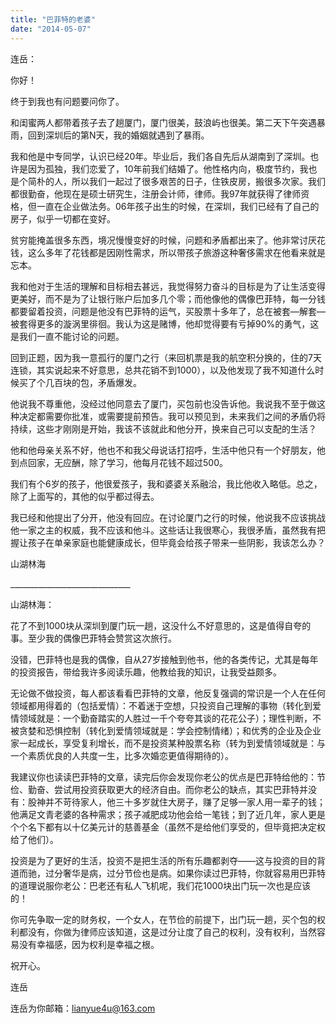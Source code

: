 ```yaml
---
title: "巴菲特的老婆"
date: "2014-05-07"
---
```


连岳：

你好！

终于到我也有问题要问你了。

和闺蜜两人都带着孩子去了趟厦门，厦门很美，鼓浪屿也很美。第二天下午突遇暴雨，回到深圳后的第N天，我的婚姻就遇到了暴雨。

我和他是中专同学，认识已经20年。毕业后，我们各自先后从湖南到了深圳。也许是因为孤独，我们恋爱了，10年前我们结婚了。他性格内向，极度节约，我也是个简朴的人，所以我们一起过了很多艰苦的日子，住铁皮房，搬很多次家。我们都很勤奋，他现在是硕士研究生，注册会计师，律师。我97年就获得了律师资格，但一直在企业做法务。06年孩子出生的时候，在深圳，我们已经有了自己的房子，似乎一切都在变好。

贫穷能掩盖很多东西，境况慢慢变好的时候，问题和矛盾都出来了。他非常讨厌花钱，这么多年了花钱都是因刚性需求，所以带孩子旅游这种奢侈需求在他看来就是忘本。

我和他对于生活的理解和目标相去甚远，我觉得努力奋斗的目标是为了让生活变得更美好，而不是为了让银行账户后加多几个零；而他像他的偶像巴菲特，每一分钱都要留着投资，问题是他没有巴菲特的运气，买股票十多年了，总在被套—解套—被套得更多的漩涡里徘徊。我认为这是赌博，他却觉得要有亏掉90%的勇气，这是我们一直不能讨论的问题。

回到正题，因为我一意孤行的厦门之行（来回机票是我的航空积分换的，住的7天连锁，其实说起来不好意思，总共花销不到1000），以及他发现了我不知道什么时候买了个几百块的包，矛盾爆发。

他说我不尊重他，没经过他同意去了厦门，买包前也没告诉他。我说我不至于做这种决定都需要你批准，或需要提前预告。我可以预见到，未来我们之间的矛盾仍将持续，这些才刚刚是开始，我该不该就此和他分开，换来自己可以支配的生活？

他和他母亲关系不好，他也不和我父母说话打招呼，生活中他只有一个好朋友，他到点回家，无应酬，除了学习，他每月花钱不超过500。

我们有个6岁的孩子，他很爱孩子，我和婆婆关系融洽，我比他收入略低。总之，除了上面写的，其他的似乎都过得去。

我已经和他提出了分开，他没有回应。在讨论厦门之行的时候，他说我不应该挑战他一家之主的权威，我不应该和他斗。这些话让我很寒心，我很矛盾，虽然我有把握让孩子在单亲家庭也能健康成长，但毕竟会给孩子带来一些阴影，我该怎么办？

山湖林海

\_\_\_\_\_\_\_\_\_\_\_\_\_\_\_\_\_\_\_\_\_\_\_\_\_\_\_\_\_\_

山湖林海：

花了不到1000块从深圳到厦门玩一趟，这没什么不好意思的，这是值得自夸的事。至少我的偶像巴菲特会赞赏这次旅行。

没错，巴菲特也是我的偶像，自从27岁接触到他书，他的各类传记，尤其是每年的投资报告，带给我许多阅读乐趣，他教给我的知识，让我受益颇多。

无论做不做投资，每人都该看看巴菲特的文章，他反复强调的常识是一个人在任何领域都用得着的（包括爱情）：不着迷于空想，只投资自己理解的事物（转化到爱情领域就是：一个勤奋踏实的人胜过一千个夸夸其谈的花花公子）；理性判断，不被贪婪和恐惧控制（转化到爱情领域就是：学会控制情绪）；和优秀的企业及企业家一起成长，享受复利增长，而不是投资某种股票名称（转为到爱情领域就是：与一个素质优良的人共度一生，比多次婚恋更值得期待的）。

我建议你也读读巴菲特的文章，读完后你会发现你老公的优点是巴菲特给他的：节俭、勤奋、尝试用投资获取更大的经济自由。而你老公的缺点，其实巴菲特并没有：股神并不苛待家人，他三十多岁就住大房子，赚了足够一家人用一辈子的钱；他满足文青老婆的各种需求；孩子减肥成功他会给一笔钱；到了近几年，家人更是个个名下都有以十亿美元计的慈善基金（虽然不是给他们享受的，但毕竟把决定权给了他们）。

投资是为了更好的生活，投资不是把生活的所有乐趣都剥夺——这与投资的目的背道而驰，过分奢华是病，过分节俭也是病。如果你读过巴菲特，你就容易用巴菲特的道理说服你老公：巴老还有私人飞机呢，我们花1000块出门玩一次也是应该的！

你可先争取一定的财务权，一个女人，在节俭的前提下，出门玩一趟，买个包的权利都没有，你做为律师应该知道，这是过分让度了自己的权利，没有权利，当然容易没有幸福感，因为权利是幸福之根。

祝开心。

连岳

连岳为你邮箱：lianyue4u@163.com
